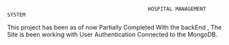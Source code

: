                                                   HOSPITAL MANAGEMENT SYSTEM
This project has been as of now Partially Completed With the backEnd , The Site is been working with User Authentication Connected to the MongoDB.
